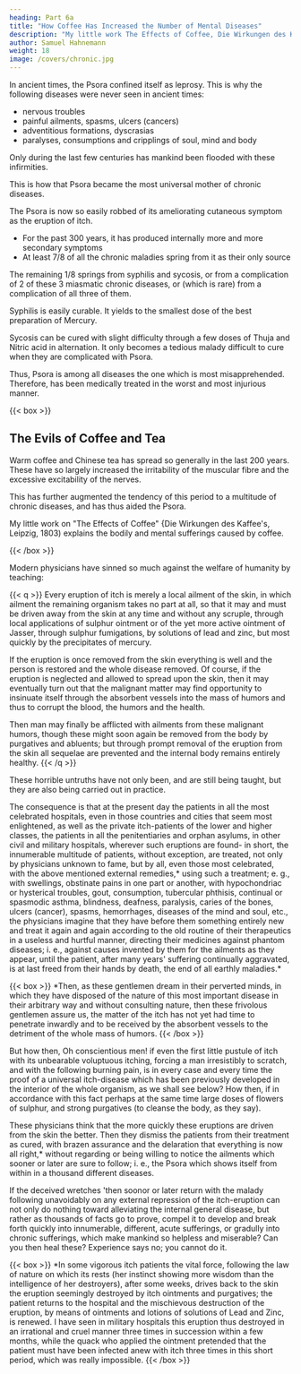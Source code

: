 ```yaml
---
heading: Part 6a
title: "How Coffee Has Increased the Number of Mental Diseases"
description: "My little work The Effects of Coffee, Die Wirkungen des Kaffee's 1803, explains the bodily and mental sufferings caused by coffee"
author: Samuel Hahnemann
weight: 18
image: /covers/chronic.jpg
---
```



In ancient times, the Psora confined itself as leprosy. This is why the following diseases were never seen in ancient times:
- nervous troubles
- painful ailments, spasms, ulcers (cancers)
- adventitious formations, dyscrasias
- paralyses, consumptions and cripplings of soul, mind and body  


Only during the last few centuries has mankind been flooded with these infirmities.

<!-- , owing to the causes just mentioned.* -->

This is how that Psora became the most universal mother of chronic diseases.

The Psora is now so easily robbed of its ameliorating cutaneous symptom as the eruption of itch.
- For the past 300 years, it has produced internally more and more secondary symptoms
- At least 7/8 of all the chronic maladies spring from it as their only source

<!-- , which acts vicariously for the internal disease, has been  within the last  , and, indeed, so many that at least seven-eighths  -->

The remaining 1/8 springs from syphilis and sycosis, or from a complication of 2 of these 3 miasmatic chronic diseases, or (which is rare) from a complication of all three of them. 

Syphilis is easily curable. It yields to the smallest dose of the best preparation of Mercury.

Sycosis can be cured with slight difficulty through a few doses of Thuja and Nitric acid in alternation. It only becomes a tedious malady difficult to cure when they are complicated with Psora. 

Thus, Psora is among all diseases the one which is most misapprehended. Therefore, has been medically treated in the worst and most injurious manner.


{{< box >}}
## The Evils of Coffee and Tea

Warm coffee and Chinese tea has spread so generally in the last 200 years. These have so largely increased the irritability of the muscular fibre and the excessive excitability of the nerves.

This has further augmented the tendency of this period to a multitude of chronic diseases, and has thus aided the Psora.

My little work on "The Effects of Coffee" {Die Wirkungen des Kaffee's, Leipzig, 1803) explains the bodily and mental sufferings caused by coffee. 

<!-- This, perhaps uudue, prominence given was owing to the fact that I had not then as yet discovered the chief source of chronic diseases in the Psora. -->

<!-- Only in connection with the excessive use of coffee and tea, which both offer palliatives for several symptoms of Psora, could Psora spread such innumerable, such obstinate chronic sufferings among mankind; for Psora alone could not have produced this effect. -->
{{< /box >}}


Modern physicians have sinned so much against the welfare of humanity by teaching:

{{< q >}}
Every eruption of itch is merely a local ailment of the skin, in which ailment the remaining organism takes no part at all, so that it may and must be driven away from the skin at any time and without any scruple, through local applications of sulphur ointment or of the yet more active ointment of Jasser, through sulphur fumigations, by solutions of lead and zinc, but most quickly by the precipitates of mercury. 

If the eruption is once removed from the skin everything is well and the person is restored and the whole disease removed. Of course, if the eruption is neglected and allowed to spread upon the skin, then it may eventually turn out that the malignant matter may find opportunity to insinuate itself through the absorbent vessels into the mass of humors and thus to corrupt the blood, the humors and the health.

Then man may finally be afflicted with ailments from these malignant humors, though these might soon again be removed from the body by purgatives and abluents; but through prompt removal of the eruption from the skin all sequelae are prevented and the internal body remains entirely healthy.
{{< /q >}}


These horrible untruths have not only been, and are still being taught, but they are also being carried out in practice. 

The consequence is that at the present day the patients in all the most celebrated hospitals, even in those countries and cities that seem most enlightened, as well as the private itch-patients of the lower and higher classes, the patients in all the penitentiaries and orphan asylums, in other civil and military hospitals, wherever such eruptions are found- in short, the innumerable multitude of patients, without exception, are treated, not only by physicians unknown to fame, but by all, even those most celebrated, with the above mentioned external remedies,* using such a treatment; e. g., with swellings, obstinate pains in one part or another, with hypochondriac or hysterical troubles, gout, consumption, tubercular phthisis, continual or spasmodic asthma, blindness, deafness, paralysis, caries of the bones, ulcers (cancer), spasms, hemorrhages, diseases of the mind and soul, etc., the physicians imagine that they have before them something entirely new and treat it again and again according to the old routine of their therapeutics in a useless and hurtful manner, directing their medicines against phantom diseases; i. e., against causes invented by them for the ailments as they appear, until the patient, after many years' suffering continually aggravated, is at last freed from their hands by death, the end of all earthly maladies.*


{{< box >}}
*Then, as these gentlemen dream in their perverted minds, in which they have disposed of the nature of this most important disease in their arbitrary way and without consulting nature, then these frivolous gentlemen assure us, the matter of the itch has not yet had time to penetrate inwardly and to be received by the absorbent vessels to the detriment of the whole mass of humors. 
{{< /box >}}


But how then, Oh conscientious men! if even the first little pustule of itch with its unbearable voluptuous itching, forcing a man irresistibly to scratch, and with the following burning pain, is in every case and every time the proof of a universal itch-disease which has been previously developed in the interior of the whole organism, as we shall see below? How then, if in accordance with this fact perhaps at the same time large doses of flowers of sulphur, and strong purgatives (to cleanse the body, as they say). 

These physicians think that the more quickly these eruptions are driven from the skin the better. Then they dismiss the patients from their treatment as cured, with brazen assurance and the delaration that everything is now all right,* without regarding or being willing to notice the ailments which sooner or later are sure to follow; i. e., the Psora which shows itself from within in a thousand different diseases. 

If the deceived wretches 'then soonor or later return with the malady following unavoidably on any external repression of the itch-eruption can not only do nothing toward alleviating the internal general disease, but rather as thousands of facts go to prove, compel it to develop and break forth quickly into innumerable, different, acute sufferings, or gradully into chronic sufferings, which make mankind so helpless and miserable? Can you then heal these? Experience says no; you cannot do it.

{{< box >}}
*In some vigorous itch patients the vital force, following the law of nature on which its rests (her instinct showing more wisdom than the intelligence of her destroyers), after some weeks, drives back to the skin the eruption seemingly destroyed by itch ointments and purgatives; the patient returns to the hospital and the mischievous destruction of the eruption, by means of ointments and lotions of solutions of Lead and Zinc, is renewed. I have seen in military hospitals this eruption thus destroyed in an irrational and cruel manner three times in succession within a few months, while the quack who applied the ointment pretended that the patient must have been infected anew with itch three times in this short period, which was really impossible.
{{< /box >}}

